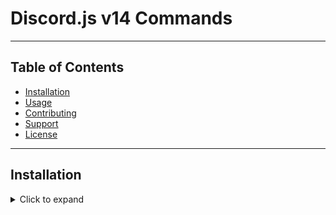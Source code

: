 # Discord.js v14 Commands

---
## Table of Contents
- [Installation](#installation)
- [Usage](#usage)
- [Contributing](#contributing)
- [Support](#support)
- [License](#license)
---


## Installation
   <details>
    <summary>Click to expand</summary>
      Node.js is the JavaScript engine exported from the browser to make non-browser applications possible.
      You can download it [here](https://docs.npmjs.com/downloading-and-installing-node-js-and-npm), i recommend the LTS (Long Term Stable) version.

  </details>
    
